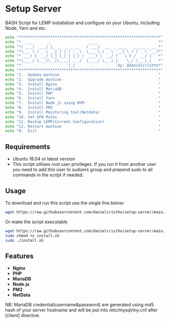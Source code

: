 # Setup Server

BASH Script for LEMP installation and configure on your Ubuntu, including Node, Yarn and etc.

```bash
echo "***************************************************************"
echo "*  ___       _                 ____                           *"
echo "*/ ___|  ___| |_ _   _ _ __   / ___|  ___ _ ____   _____ _ __ *"
echo "*\___ \ / _ \ __| | | | '_ \  \___ \ / _ \ '__\ \ / / _ \ '__|*"
echo "* ___) |  __/ |_| |_| | |_) |  ___) |  __/ |   \ V /  __/ |   *"
echo "*|____/ \___|\__|\__,_| .__/  |____/ \___|_|    \_/ \___|_|   *"
echo "*                     |_|                   by: @danielcristho*"
echo "***************************************************************"
echo "1.  Update machine                                            "
echo "2.  Upgrade machine                                           "
echo "3.  Install Nginx                                             "
echo "4.  Install MariaDB                                           "
echo "5.  Install PHP                                               "
echo "6.  Install Yarn                                              "
echo "7.  Install Node js using NVM                                 "
echo "8.  Install PM2                                               "
echo "9.  Install Monitoring tool(Netdata)                          "
echo "10. Set UFW Rules                                             "
echo "11. Backup LEMP(Current Configuration)                        "
echo "12. Restart machine                                           "
echo "0.  Exit                                                      "
```

## Requirements

- Ubuntu 18.04 or latest version
- This script utilises root user privileges. If you run it from another user you need to add this user to sudoers group and prepend sudo to all commands in the script if needed.

## Usage

To download and run this script use the single line below:

```bash
wget https://raw.githubusercontent.com/danielcristho/setup-server/main/install.sh && sudo bash install.sh
```

Or make the script executable

```bash
wget https://raw.githubusercontent.com/danielcristho/setup-server/main/install.sh
sudo chmod +x install.sh
sudo ./install.sh
```

## Features

- **Nginx**
- **PHP**
- **MariaDB**
- **Node.js**
- **PM2**
- **NetData**


NB: MariaDB credential(username&password) are generated using md5 hash of your server hostname and will be put into /etc/mysql/my.cnf after [client] directive.
